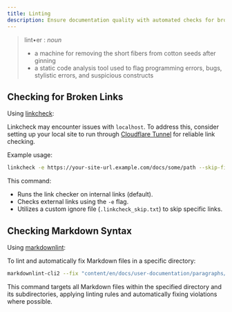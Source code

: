 ```yaml
---
title: Linting
description: Ensure documentation quality with automated checks for broken links and Markdown syntax.
---
```


> lint•er : _noun_
>
> -   a machine for removing the short fibers from cotton seeds after ginning
> -   a static code analysis tool used to flag programming errors, bugs, stylistic errors, and suspicious constructs

## Checking for Broken Links

Using [linkcheck](https://github.com/filiph/linkcheck):

Linkcheck may encounter issues with `localhost`. To address this, consider setting up your local site to run through [Cloudflare Tunnel](https://developers.cloudflare.com/pages/how-to/preview-with-cloudflare-tunnel/) for reliable link checking.

Example usage:

```bash
linkcheck -e https://your-site-url.example.com/docs/some/path --skip-file .linkcheck_skip.txt
```

This command:

-   Runs the link checker on internal links (default).
-   Checks external links using the `-e` flag.
-   Utilizes a custom ignore file (`.linkcheck_skip.txt`) to skip specific links.

## Checking Markdown Syntax

Using [markdownlint](https://github.com/DavidAnson/markdownlint-cli2):

To lint and automatically fix Markdown files in a specific directory:

```bash
markdownlint-cli2 --fix "content/en/docs/user-documentation/paragraphs/**/*.md"
```

This command targets all Markdown files within the specified directory and its subdirectories, applying linting rules and automatically fixing violations where possible.
